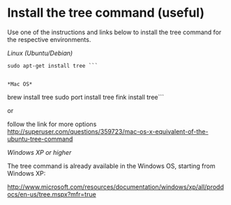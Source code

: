 # Install the tree command (useful)

Use one of the instructions and links below to install the tree command for the respective environments.

*Linux (Ubuntu/Debian)*
```
sudo apt-get install tree ```
             

*Mac OS*

```
brew install tree
sudo port install tree
fink install tree```


or 

follow the link for more options
http://superuser.com/questions/359723/mac-os-x-equivalent-of-the-ubuntu-tree-command

*Windows XP or higher*

The tree command is already available in the Windows OS, starting from Windows XP:

http://www.microsoft.com/resources/documentation/windows/xp/all/proddocs/en-us/tree.mspx?mfr=true